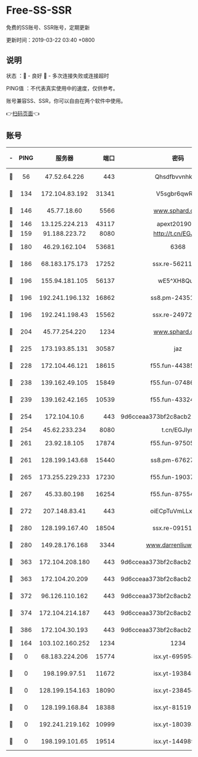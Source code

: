 # Free-SS-SSR

免费的SS账号、SSR账号，定期更新

更新时间：2019-03-22 03:40 +0800

## 说明

状态     ：🙂 - 良好 🙁 - 多次连接失败或连接超时

PING值   ：不代表真实使用中的速度，仅供参考。

账号兼容SS、SSR，你可以自由在两个软件中使用。

👉[扫码页面](https://liesauer.github.io/Free-SS-SSR/)👈

## 账号

|-|PING|服务器|端口|密码|加密方式|区域|
|:----:|:----:|:-----:|-----:|:----:|:----:|:----:|
|🙂|56|47.52.64.226|443|Qhsdfbvvnhkm1|aes-256-cfb|HK|
|🙂|134|172.104.83.192|31341|V5sgbr6qwRg1|aes-256-cfb|JP|
|🙂|146|45.77.18.60|5566|www.sphard.com|aes-256-cfb|JP|
|🙂|146|13.125.224.213|43117|apext2019005|chacha20|KR|
|🙂|159|91.188.223.72|8080|http://t.cn/EGJIyrl|rc4-md5|RU|
|🙂|180|46.29.162.104|53681|6368|aes-256-ctr|RU|
|🙂|186|68.183.175.173|17252|ssx.re-56211107|aes-256-cfb|US|
|🙂|196|155.94.181.105|56137|wE5^XH8Quw|aes-256-cfb|US|
|🙂|196|192.241.196.132|16862|ss8.pm-24351736|aes-256-cfb|US|
|🙂|196|192.241.198.43|15562|ssx.re-24972018|aes-256-cfb|US|
|🙂|204|45.77.254.220|1234|www.sphard.com|aes-256-cfb|SG|
|🙂|225|173.193.85.131|30587|jaz|aes-256-cfb|US|
|🙂|228|172.104.46.121|18615|f55.fun-44385578|aes-256-cfb|SG|
|🙂|238|139.162.49.105|15849|f55.fun-07486804|aes-256-cfb|SG|
|🙂|239|139.162.42.165|10539|f55.fun-43324976|aes-256-cfb|SG|
|🙂|254|172.104.10.6|443|9d6cceaa373bf2c8acb22e60b6a58be6|aes-256-cfb|US|
|🙂|254|45.62.233.234|8080|t.cn/EGJIyrl|rc4-md5|CA|
|🙂|261|23.92.18.105|17874|f55.fun-97505102|aes-256-cfb|US|
|🙂|261|128.199.143.68|15440|ss8.pm-67627124|aes-256-cfb|SG|
|🙂|265|173.255.229.233|17230|f55.fun-19037951|aes-256-cfb|US|
|🙂|267|45.33.80.198|16254|f55.fun-87554546|aes-256-cfb|US|
|🙂|272|207.148.83.41|443|oiECpTuVmLLxk4Ts|aes-256-cfb|AU|
|🙂|280|128.199.167.40|18504|ssx.re-09151309|aes-256-cfb|SG|
|🙂|280|149.28.176.168|3344|www.darrenliuwei.com|aes-256-cfb|AU|
|🙂|363|172.104.208.180|443|9d6cceaa373bf2c8acb22e60b6a58be6|aes-256-cfb|US|
|🙂|363|172.104.20.209|443|9d6cceaa373bf2c8acb22e60b6a58be6|aes-256-cfb|US|
|🙂|372|96.126.110.162|443|9d6cceaa373bf2c8acb22e60b6a58be6|aes-256-cfb|US|
|🙂|374|172.104.214.187|443|9d6cceaa373bf2c8acb22e60b6a58be6|aes-256-cfb|US|
|🙂|386|172.104.30.193|443|9d6cceaa373bf2c8acb22e60b6a58be6|aes-256-cfb|US|
|🙂|164|103.102.160.252|1234|1234|rc4-md5|JP|
|🙁|0|68.183.224.206|15774|isx.yt-69595810|aes-256-cfb|SG|
|🙁|0|198.199.97.51|11672|isx.yt-19384515|aes-256-cfb|US|
|🙁|0|128.199.154.163|18090|isx.yt-23845472|aes-256-cfb|SG|
|🙁|0|128.199.168.84|18388|isx.yt-81519185|aes-256-cfb|SG|
|🙁|0|192.241.219.162|10999|isx.yt-18039327|aes-256-cfb|US|
|🙁|0|198.199.101.65|19514|isx.yt-14498993|aes-256-cfb|US|
